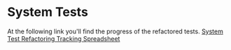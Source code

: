 System Tests
====================

At the following link you'll find the progress of the refactored tests.
[System Test Refactoring Tracking Spreadsheet](https://docs.google.com/spreadsheets/d/16TZuqGkKZgQC3H6Y39rNxTOwQJYKFjzetEfwNFnwWH4/edit?usp=sharing)